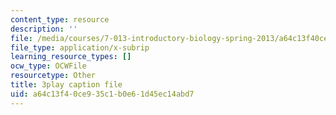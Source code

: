```yaml
---
content_type: resource
description: ''
file: /media/courses/7-013-introductory-biology-spring-2013/a64c13f40ce935c1b0e61d45ec14abd7_svahhl-J4AY.srt
file_type: application/x-subrip
learning_resource_types: []
ocw_type: OCWFile
resourcetype: Other
title: 3play caption file
uid: a64c13f4-0ce9-35c1-b0e6-1d45ec14abd7
---
```

